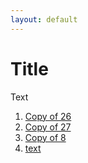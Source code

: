 ```yaml
---
layout: default
---
```


# Title

Text

1. [Copy of 26](./scenario-15)
2. [Copy of 27](./scenario-16)
3. [Copy of 8](./scenario-10)
4. [text](./scenario-12)